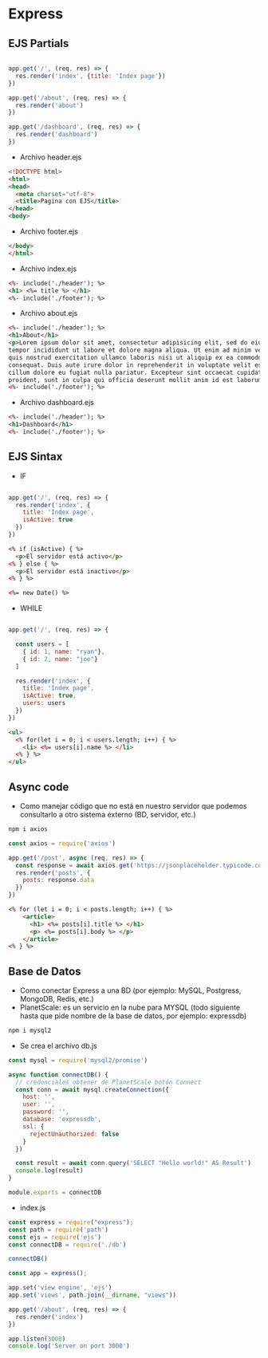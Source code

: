 # Express

## EJS Partials

```js

app.get('/', (req, res) => {
  res.render('index', {title: 'Index page'})
})

app.get('/about', (req, res) => {
  res.render('about')
})

app.get('/dashboard', (req, res) => {
  res.render('dashboard')
})
```

* Archivo header.ejs

```html
<!DOCTYPE html>
<html>
<head>
  <meta charset="utf-8">
  <title>Pagina con EJS</title>
</head>
<body>
```

* Archivo footer.ejs

```html
</body>
</html>
```

* Archivo index.ejs

```html
<%- include('./header'); %>
<h1> <%= title %> </h1>
<%- include('./footer'); %>
```

* Archivo about.ejs

```html
<%- include('./header'); %>
<h1>About</h1>
<p>Lorem ipsum dolor sit amet, consectetur adipisicing elit, sed do eiusmod
tempor incididunt ut labore et dolore magna aliqua. Ut enim ad minim veniam,
quis nostrud exercitation ullamco laboris nisi ut aliquip ex ea commodo
consequat. Duis aute irure dolor in reprehenderit in voluptate velit esse
cillum dolore eu fugiat nulla pariatur. Excepteur sint occaecat cupidatat non
proident, sunt in culpa qui officia deserunt mollit anim id est laborum.</p>
<%- include('./footer'); %>
```

* Archivo dashboard.ejs

```html
<%- include('./header'); %>
<h1>Dashboard</h1>
<%- include('./footer'); %>
```

## EJS Sintax

* IF

```js

app.get('/', (req, res) => {
  res.render('index', {
    title: 'Index page',
    isActive: true
  })
})
````

```html
<% if (isActive) { %>
  <p>El servidor está activo</p>
<% } else { %>
  <p>El servidor está inactivo</p>
<% } %>

<%= new Date() %>
```

* WHILE

```js

app.get('/', (req, res) => {

  const users = [
    { id: 1, name: "ryan"},
    { id: 2, name: "joe"}
  ]

  res.render('index', {
    title: 'Index page',
    isActive: true,
    users: users
  })
})
```

```html
<ul>
  <% for(let i = 0; i < users.length; i++) { %>
    <li> <%= users[i].name %> </li>
  <% } %>
</ul>
```

## Async code

* Como manejar código que no está en nuestro servidor que podemos consultarlo a otro sistema externo (BD, servidor, etc.)

```sh
npm i axios
```

```js
const axios = require('axios')

app.get('/post', async (req, res) => {
  const response = await axios.get('https://jsonplaceholder.typicode.com/posts')
  res.render('posts', {
    posts: response.data
  })
})
```

```html
<% for (let i = 0; i < posts.length; i++) { %>
    <article> 
      <h1> <%= posts[i].title %> </h1>
      <p> <%= posts[i].body %> </p>
    </article>
<% } %>
```

## Base de Datos

* Como conectar Express a una BD (por ejemplo: MySQL, Postgress, MongoDB, Redis, etc.)
* PlanetScale: es un servicio en la nube para MYSQL (todo siguiente hasta que pide nombre de la base de datos, por ejemplo: expressdb)

```sh
npm i mysql2
```

* Se crea el archivo db.js

```js
const mysql = require('mysql2/promise')

async function connectDB() {
  // credenciales obtener de PlanetScale botón Connect
  const conn = await mysql.createConnection({
    host: '',
    user: '',
    password: '',
    database: 'expressdb',
    ssl: {
      rejectUnauthorized: false
    }
  })

  const result = await conn.query('SELECT "Hello world!" AS Result')
  console.log(result)
}

module.exports = connectDB
```

* index.js

```js
const express = require("express");
const path = require('path')
const ejs = require('ejs')
const connectDB = require('./db')

connectDB()

const app = express();

app.set('view engine', 'ejs')
app.set('views', path.join(__dirname, "views"))

app.get('/about', (req, res) => {
  res.render('index')
})

app.listen(3000)
console.log('Server on port 3000')
```
